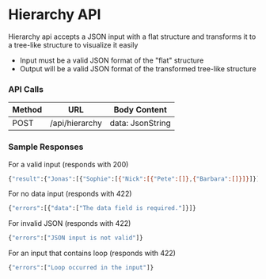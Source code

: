# Hierarchy API
Hierarchy api accepts a JSON input with a flat structure and transforms it to a tree-like structure to visualize it easily

  - Input must be a valid JSON format of the "flat" structure
  - Output will be a valid JSON format of the transformed tree-like structure

### API Calls
| Method | URL | Body Content|
| ------ | ------ | ---------- |
| POST | /api/hierarchy | data: JsonString |


### Sample Responses
For a valid input (responds with 200)
```sh
{"result":{"Jonas":[{"Sophie":[{"Nick":[{"Pete":[]},{"Barbara":[]}]}]}]}}
```

For no data input (responds with 422)
```sh
{"errors":[{"data":["The data field is required."]}]}
```

For invalid JSON (responds with 422)
```sh
{"errors":["JSON input is not valid"]}
```

For an input that contains loop (responds with 422)
```sh
{"errors":["Loop occurred in the input"]}
```

